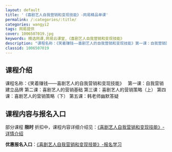 ```yaml
---
layout: default
title: '《喜剧艺人自我营销和变现技能》-网易精品单课'
permalink: /:categories/:title/
categories: wangyi2
tags: 网易提供
cover: 1006507019.jpg
keywords: 精选网课,网易云课堂,《喜剧艺人自我营销和变现技能》
description: "课程名称：《笑着赚钱——喜剧艺人的自我营销和变现技能》第一课：自我营销建立品牌第二课：喜剧艺人的营销基础第三课：喜剧艺人的营销策略（上）第四课：喜剧艺人的营销策略（下）第五课：韩老师幽默答疑"
classid: 1006507019
---
```


## 课程介绍

课程名称：《笑着赚钱——喜剧艺人的自我营销和变现技能》
 
第一课：自我营销建立品牌
第二课：喜剧艺人的营销基础
第三课：喜剧艺人的营销策略（上）
第四课：喜剧艺人的营销策略（下）
第五课：韩老师幽默答疑

## 课程内容与报名入口

部分课程 **限时** 折扣中，课程内容详细介绍见：[《喜剧艺人自我营销和变现技能》-详情介绍](https://study.163.com/course/introduction/1006507019.htm?share=1&shareId=1025206652&utm_campaign=share&utm_medium=iphoneShare&utm_source=&utm_u=1025206652)

**优惠报名入口**：[《喜剧艺人自我营销和变现技能》-报名学习](https://study.163.com/course/introduction/1006507019.htm?share=1&shareId=1025206652&utm_campaign=share&utm_medium=iphoneShare&utm_source=&utm_u=1025206652)

